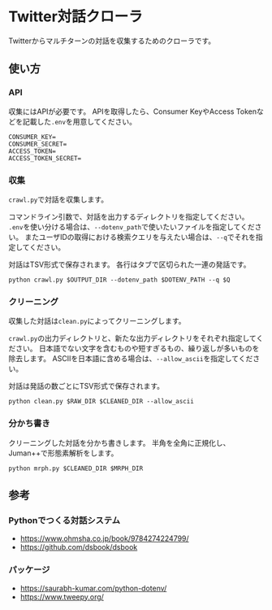 # Twitter対話クローラ

Twitterからマルチターンの対話を収集するためのクローラです。

## 使い方

### API

収集にはAPIが必要です。
APIを取得したら、Consumer KeyやAccess Tokenなどを記載した`.env`を用意してください。

```
CONSUMER_KEY=
CONSUMER_SECRET=
ACCESS_TOKEN=
ACCESS_TOKEN_SECRET=
```

### 収集

`crawl.py`で対話を収集します。

コマンドライン引数で、対話を出力するディレクトリを指定してください。
`.env`を使い分ける場合は、`--dotenv_path`で使いたいファイルを指定してください。
またユーザIDの取得における検索クエリを与えたい場合は、`--q`でそれを指定してください。

対話はTSV形式で保存されます。
各行はタブで区切られた一連の発話です。

```
python crawl.py $OUTPUT_DIR --dotenv_path $DOTENV_PATH --q $Q
```

### クリーニング

収集した対話は`clean.py`によってクリーニングします。

`crawl.py`の出力ディレクトリと、新たな出力ディレクトリをそれぞれ指定してください。
日本語でない文字を含むものや短すぎるもの、繰り返しが多いものを除去します。
ASCIIを日本語に含める場合は、`--allow_ascii`を指定してください。

対話は発話の数ごとにTSV形式で保存されます。

```
python clean.py $RAW_DIR $CLEANED_DIR --allow_ascii
```

### 分かち書き

クリーニングした対話を分かち書きします。
半角を全角に正規化し、Juman++で形態素解析をします。

```
python mrph.py $CLEANED_DIR $MRPH_DIR
```

## 参考

### Pythonでつくる対話システム

- https://www.ohmsha.co.jp/book/9784274224799/
- https://github.com/dsbook/dsbook

### パッケージ

- https://saurabh-kumar.com/python-dotenv/
- https://www.tweepy.org/
